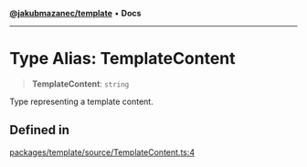 [**@jakubmazanec/template**](../README.md) • **Docs**

---

# Type Alias: TemplateContent

> **TemplateContent**: `string`

Type representing a template content.

## Defined in

[packages/template/source/TemplateContent.ts:4](https://github.com/jakubmazanec/tools/blob/e8e1a063ee4a3ba5413ab6c19f760853c220a8ce/packages/template/source/TemplateContent.ts#L4)
